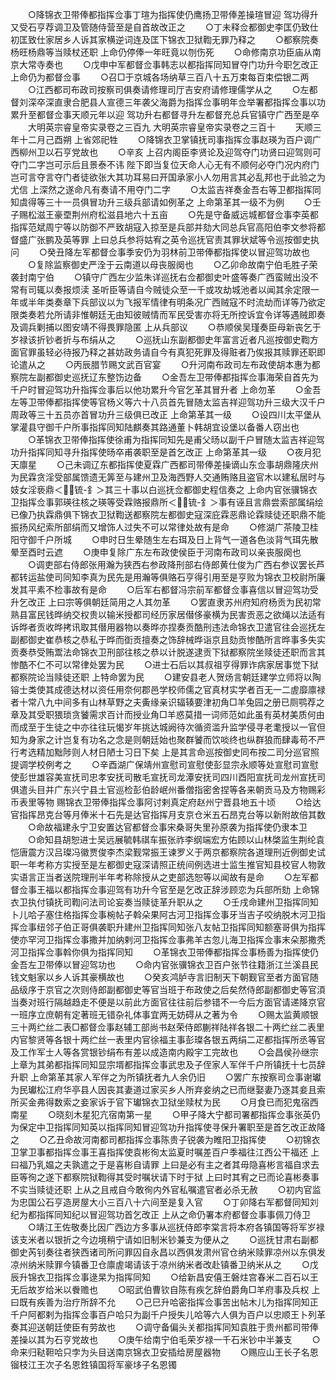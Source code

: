 <!-- { "loadSidebar": true } -->
　　○降锦衣卫带俸都指挥佥事丁瑄为指挥使仍鹰扬卫带俸差操瑄冒迎  驾功得升又受石亨荐调卫及管随侍营至是自首故改正之
　　○丁未释佥都御史李匡仍致仕初匡致仕家居乡人诉其家横逆词连及匡下锦衣卫狱鞫无罪乃释之
　　○都察院奏杨旺杨鼎等当赎杖还职  上命仍停俸一年旺竟以刎伤死
　　○命修南京功臣庙从南京大常寺奏也
　　○戊申中军都督佥事韩志以都指挥同知冒夺门功升今职乞改正  上命仍为都督佥事
　　○召□于京城各场纳草三百八十五万束每百束偿银二两
　　○江西都司布政司按察司俱奏请修理司厅吉安府请修理儒学从之
　　○左都督刘深卒深直隶合肥县人宣德三年袭父海爵为指挥佥事明年佥举署都指挥佥事以功累升至都督佥事天顺元年以迎  驾功升右都督寻升左都督充总兵官镇守广西至是卒
　　大明英宗睿皇帝实录卷之三百九
大明英宗睿皇帝实录卷之三百十
　　天顺三年十二月己酉朔  上省郊祀牲
　　○降锦衣卫掌镇抚司事指挥佥事赵瑛为百户调广西柳州卫以石亨党故也
　　○辛亥  上召内阁臣李贤论及迎驾夺门功贤曰迎驾则可夺门二字岂可示后且景泰不讳  陛下即当复位天命人心无有不顺何必夺门况内府门岂可言夺言夺门者徒欲张大其功耳易曰开国承家小人勿用言其必乱邦也于此验之为尤信  上深然之遂命凡有奏请不用夺门二字
　　○太监吉祥奏金吾右等卫都指挥同知虞得等三十一员俱冒功升三级兵部请如例革之  上命第革其一级不为例
　　○壬子赐松滋王豪垔荆州府松滋县地六十五亩
　　○先是守备威远城都督佥事李英都指挥范斌周宁等以防御不严致胡寇入掠至是兵部并劾大同总兵官高阳伯李文参将都督盛广张鹏及英等罪  上曰总兵参将姑宥之英令巡抚官责其罪状斌等令巡按御史执问
　　○癸丑降左军都督佥事季安仍为羽林前卫带俸都指挥使以冒迎驾功故也
　　○复除监察御史严洤于云南道以母丧服阕也
　　○乙卯命故南宁伯毛胜子荣袭封南宁伯
　　○镇守广西左少监朱详巡抚右佥都御史叶盛等奏广西蛮贼出没不常有司辄以奏报烦渎  圣听臣等请自今贼徒众至一千或攻劫城池者以闻其余定限一年或半年类奏章下兵部议以为飞报军情律有明条况广西贼寇不时流劫而详等乃欲定限类奏若允所请非惟朝廷无由知彼贼情而军民受害亦将无所控诉宜令详等遇贼即奏及调兵剿捕以图安靖不得畏罪隐匿  上从兵部议
　　○恭顺侯吴瑾奏臣母新丧乞于岁禄该折钞者折与布绢从之
　　○巡抚山东副都御史年富言近者凡巡按御史鞫方面官罪虽轻必待报乃释之甚妨政务请自今有真犯死罪及得赃者乃俟报其赎罪还职即论遣从之
　　○丙辰腊节赐文武百官宴
　　○升河南布政司左布政使胡本惠为都察院左副都御史巡抚辽东整饬边备
　　○金吾左卫带俸都指挥佥事海荣自首先为千户时冒迎驾功升指挥佥事后以他功累升今官乞革其冒升者  上命勿革
　　○金吾左等卫带俸都指挥使等官杨义等六十八员首先冒随太监吉祥迎驾功升三级大汉千户周政等三十五员亦首冒功升三级俱已改正  上命第革其一级
　　○设四川太平堡从掌灌县守御千户所事指挥同知陆麒奏其路通董卜韩胡宜设堡以备番人窃出也
　　○革锦衣卫带俸指挥使徐甫为指挥同知先是甫父旸以副千户冒随太监吉祥迎驾功升指挥同知寻升指挥使旸卒甫袭职至是首乞改正  上命第革其一级
　　○夜月犯天廪星
　　○己未调辽东都指挥使夏霖广西都司带俸差操谪山东佥事胡鼎隆庆州为民霖贪淫受部属馈遗无筭至与建州卫及海西野人交通贿赂且盗官木以建私居时与妓女淫亵鼎＜锍-釒＞其三十事以白巡抚佥都御史程信奏之  上命内官张骥锦衣卫指挥佥事郭瑛往核之瑛等受霖赂报鼎所＜锍-釒＞事有诬且言鼎尝索部属绢绘已像乃执霖鼎俱下锦衣卫狱鞫送都察院左都御史寇深庇霖恶鼎论霖赎徒还职鼎不能振扬风纪索所部绢而又增饰人过失不可以常律处故有是命
　　○修湖广茶陵卫桂阳守御千户所城
　　○申时日生晕随生左右珥及日上背气一道各色淡背气珥先散晕至酉时云遮
　　○庚申复除广东左布政使侯臣于河南布政司以亲丧服阕也
　　○调吏部右侍郎张用瀚为狭西右参政降刑部右侍郎黄仕俊为广西右参议罢长芦都转运盐使司同知李真为民先是用瀚等俱赂石亨得引用至是亨败为锦衣卫校尉所廉发其平素不检事故有是命
　　○后军右都督冯宗前军都督佥事喜信以冒迎驾功受升乞改正  上曰宗等俱朝廷简用之人其勿革
　　○罢直隶苏州府知府杨贡为民初常熟县富民钱晔纳交权贵以输米授都司经历家居僣侈豪横为民害贡恶之欲绳以法适有诉晔者贡收晔拷讯取其僣用器物以奏晔亦捏奏贡酷刑违法命锦衣卫遣官往会巡抚左副都御史崔恭核之恭私于晔而衘贡擅奏之饰辞械晔诣京且劾贡惨酷所言晔事多失实贡奏恭受贿鬻法命锦衣卫刑部往核之恭以计脱遂逮贡下狱都察院坐赎徒还职而言其惨酷不仁不可以常律处罢为民
　　○进士石后以其叔祖亨得罪诈病家居事觉下狱都察院论当赎徒还职  上特命罢为民
　　○建安县老人贺炀言朝廷建学立师将以陶镕士类使其成德达材以资任用奈何郡邑学校师儒之官真材实学者百无一二虗靡廪禄者十常八九中间多有山林草野之夫夤缘亲识辐辏要津初角□羊兔园之册已厕鹗荐之章及其受职猥琐贪饕需求百计而授业角□羊惑莫措一词师范如此虽有英材美质何由而成至于生徒之中亦往往玩愒岁年挑达城阙待次循资滥升监学侵寻老耄授以一官但知为身家之计岂复有功名之念是则朝廷始也聚群饕而饮啖终也纵群狼而肆毒苟不严行考选精加黜陟则人材日陋士习日下矣  上是其言命巡按御史同布按二司分巡官照提调学校例考之
　　○辛酉湖广保靖州宣慰司宣慰使彭显宗永顺等处宣慰司宣慰使彭世雄容美宣抚司忠孝安抚司散毛宣抚司龙潭安抚司四川酉阳宣抚司龙州宣抚司俱遣头目并广东兴宁县土官巡检彭伯龄岷州番僧指密舍捏等各来朝贡马及方物赐彩币表里等物  赐锦衣卫带俸指挥佥事阿讨剌真定府赵州宁晋县地五十顷
　　○给达官指挥昂克台等月俸米十石先是达官指挥月支京仓米五石昂克台等以新附故倍其数
　　○命故福建永宁卫安置达官都督佥事宋桑哥失里孙原袭为指挥使仍隶本卫
　　○命知县胡恕进士吴远展毓韩祺车振张祚李纲端宏方佑顾以山林棨监生荆纶袁恺唐震方汉吕璨冯徽贾俊李杰梁觐常振王谏罗义于两京都察院各道理刑近例御史试职一年考称方实授至是左都御史寇深请照正统间例选进士监生推官知县校官人物敦实语言正当者送院理刑半年考称除授从之吏部选恕等以闻故有是命
　　○左军都督佥事王福以都指挥佥事迎驾有功升今官至是乞改正辞涉顾恋为兵部所劾  上命锦衣卫执付镇抚司鞫问法司论妄奏当赎徒革升职从之
　　○壬戌命建州卫指挥同知卜儿哈子塞住格指挥佥事椀帖子斡朵果阿古河卫指挥佥事牙当吉子咬纳脱木河卫指挥佥事纽邻子伯正哥俱袭职升建州卫指挥同知张八友帖卫指挥同知额塞哥俱为指挥使亦罕河卫指挥佥事撒并加纳剌河卫指挥佥事弗羊古忽儿海卫指挥佥事末朵那撒秃河卫指挥佥事斡你俱为指挥同知
　　○革锦衣卫带俸都指挥佥事杨善为指挥使仍金吾左卫带俸以冒迎驾功也
　　○命内官张骥锦衣卫百户张节往籍浙江兰溪县民钱文魁家以乡人诉其豪横故也
　　○癸亥鸿胪寺言旧制天下朝觐官至者方面官随品级序于京官之次则侍郎副都御史等官当班于布政使之后矣然侍郎副都御史等官湏当奏对班行隔越趋走不便是以前此方面官往往前后参错不一今后方面官请递降京官一班序立庶朝有定著班无错杂礼体事宜两无妨碍从之著为令
　　○赐太监黄顺银三十两纻丝二表□都督佥事赵辅工部尚书赵荣侍郎蒯祥陆祥各银二十两纻丝二表里内官黎贤等各银十两纻丝一表里内官徐福主事彭璨各银五两绢二疋都指挥所丞等官及工作军士人等各赏银钞绢布有差以成造南内殿宇工完故也
　　○会昌侯孙继宗上章为其弟都指挥同知显宗壻都指挥佥事武忠及子侄家人军伴千户所镇抚十七员辞升职  上命第革其家人军伴之为所镇抚者九人余仍旧
　　○罢广东按察司佥事谢瓛为民瓛松江府华亭县人因丧其妻道过家买乡人所弃妾纳之已而继娶妻乃逐其妾且索所买金弗得数索之妾家诉于官下瓛锦衣卫狱坐赎杖为民
　　○月食已而犯鬼宿西南星
　　○晓刻木星犯亢宿南第一星
　　○甲子降大宁都司署都指挥佥事张英仍为保定中卫指挥同知英以指挥同知冒迎驾功升指挥使寻保升署职至是首乞改正故降之
　　○乙丑命故河南都司都指挥佥事陈贵子锐袭为睢阳卫指挥使
　　○初锦衣卫掌卫事都指挥佥事王喜指挥使袁彬徇太监夏时嘱差百户季福往江西公干福还  上曰福乃乳媪之夫孰遣之于是喜彬自请罪  上曰是必有主之者其毋隐喜彬言福自求去臣等徇之遂下都察院狱鞫得其受时嘱状请下时于狱  上曰时其宥之已而论喜彬奏事不实当赎徒还职  上从之且戒自今敢徇内外官私嘱遣官者必杀无赦
　　○初内官监为忠国公石亨造房屋大小三百八十六间至是复入官
　　○丁卯降右军都督同知刘纪为都指挥同知纪以冒迎驾功首乞改正  上从之命仍署本府都督佥事事佩刀侍卫
　　○靖江王佐敬奏比因广西边方多事从巡抚侍郎李棠言将本府各镇国等将军岁禄该支米者以银折之今边境稍宁请如旧制米钞兼支为便从之
　　○巡抚甘肃右副都御史芮钊奏往者狭西诸司所问罪囚自永昌以西俱发肃州官仓纳米赎罪凉州以东俱发凉州纳米赎罪今镇番卫仓廪虗竭请该于凉州纳米者改赴镇番卫纳米从之
　　○戊辰升锦衣卫指挥佥事逯杲为指挥同知
　　○给新昌安僖王磐炷宫春米二百石以王无后故岁给米以餋赡也
　　○昭武伯曹钦自陈有疾乞辞伯爵角□羊府事及兵权  上曰既有疾善为治疗所辞不允
　　○己巳升哈密指挥佥事苦出帖木儿为指挥同知正千户阿都剌为指挥佥事百户哈只为副千户授失儿哈等六人俱为百户以忠顺王卜列革奏其迎送朝廷使臣有劳故也
　　○调守备偏头关都指挥同知袁胜于贵州都司带俸差操以其为石亨党故也
　　○庚午给南宁伯毛荣岁禄一千石米钞中半兼支
　　○命来归鞑靼哈只孛为头目送南京锦衣卫安插给房屋器物
　　○赐应山王长子名恩镏枝江王次子名恩鉎镇国将军豪垑子名恩镯
